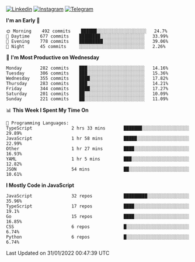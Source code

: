 [![Linkedin](https://img.shields.io/badge/-Archie-blue?style=flat-square&labelColor=gray&logo=Linkedin&logoColor=white&link=https://www.linkedin.com/in/archisdi)](https://www.linkedin.com/in/archisdi)
[![Instagram](https://img.shields.io/badge/-@archisdi-orange?style=flat-square&labelColor=gray&logo=Instagram&logoColor=white&link=https://www.instagram.com/archisdi)](https://www.instagram.com/archisdi)
[![Telegram](https://img.shields.io/badge/-aai-informational?style=flat-square&labelColor=gray&logo=telegram&logoColor=white&link=https://t.me/archisdi)](https://t.me/archisdi)

<!--START_SECTION:waka-->
**I'm an Early 🐤** 

```text
🌞 Morning    492 commits    ██████░░░░░░░░░░░░░░░░░░░   24.7% 
🌆 Daytime    677 commits    ████████░░░░░░░░░░░░░░░░░   33.99% 
🌃 Evening    778 commits    █████████░░░░░░░░░░░░░░░░   39.06% 
🌙 Night      45 commits     ░░░░░░░░░░░░░░░░░░░░░░░░░   2.26%

```
📅 **I'm Most Productive on Wednesday** 

```text
Monday       282 commits    ███░░░░░░░░░░░░░░░░░░░░░░   14.16% 
Tuesday      306 commits    ███░░░░░░░░░░░░░░░░░░░░░░   15.36% 
Wednesday    355 commits    ████░░░░░░░░░░░░░░░░░░░░░   17.82% 
Thursday     283 commits    ███░░░░░░░░░░░░░░░░░░░░░░   14.21% 
Friday       344 commits    ████░░░░░░░░░░░░░░░░░░░░░   17.27% 
Saturday     201 commits    ██░░░░░░░░░░░░░░░░░░░░░░░   10.09% 
Sunday       221 commits    ██░░░░░░░░░░░░░░░░░░░░░░░   11.09%

```


📊 **This Week I Spent My Time On** 

```text
💬 Programming Languages: 
TypeScript               2 hrs 33 mins       ███████░░░░░░░░░░░░░░░░░░   29.89% 
JavaScript               1 hr 58 mins        █████░░░░░░░░░░░░░░░░░░░░   22.99% 
Other                    1 hr 27 mins        ████░░░░░░░░░░░░░░░░░░░░░   16.93% 
YAML                     1 hr 5 mins         ███░░░░░░░░░░░░░░░░░░░░░░   12.82% 
JSON                     54 mins             ██░░░░░░░░░░░░░░░░░░░░░░░   10.61%

```

**I Mostly Code in JavaScript** 

```text
JavaScript               32 repos            █████████░░░░░░░░░░░░░░░░   35.96% 
TypeScript               17 repos            ████░░░░░░░░░░░░░░░░░░░░░   19.1% 
Go                       15 repos            ████░░░░░░░░░░░░░░░░░░░░░   16.85% 
CSS                      6 repos             █░░░░░░░░░░░░░░░░░░░░░░░░   6.74% 
Python                   6 repos             █░░░░░░░░░░░░░░░░░░░░░░░░   6.74%

```



 Last Updated on 31/01/2022 00:47:39 UTC
<!--END_SECTION:waka-->